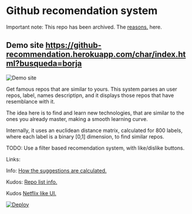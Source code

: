 # Github recomendation system 

Important note: This repo has been archived. The [reasons.](https://github.com/jaimevalero/github-recommendation-engine/pull/179#issuecomment-1688749564) here.

## Demo site https://github-recommendation.herokuapp.com/char/index.html?busqueda=borja


![Demo site](https://github.com/jaimevalero/github-recommendation-engine/blob/master/views/img/webscreen_capture.gif)




  



Get famous repos that are similar to yours.
This system parses an user repos, label, names descriptipn, and it displays those repos that have resemblance with it.

The idea here is to find and learn new technologies, that are similar to the ones you already master, making a smooth learning curve.

Internally, it uses an euclidean distance matrix, calculated for 800 labels, where each label is a binary [0,1] dimension, to find similar repos.

TODO: Use a filter based recomendation system, with like/dislike buttons.

Links:


Info: [How the suggestions are calculated.]( https://www.kaggle.com/jaimevalero/github-reccomendation-engine)

Kudos: [Repo list info.](https://www.kaggle.com/chasewillden/topstarredopensourceprojects)

Kudos [Netflix like UI.](http://eng.wealthfront.com/2015/06/implementing-netflix-redesign.html)


   [![Deploy](https://www.herokucdn.com/deploy/button.svg)](https://heroku.com/deploy)


